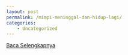 ```yaml
---
layout: post
permalink: /mimpi-meninggal-dan-hidup-lagi/
categories:
    - Uncategorized
---
```


[Baca Selengkapnya](/07)